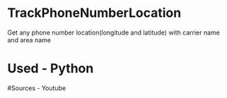 # TrackPhoneNumberLocation
Get any phone number location(longitude and latitude) with carrier name and area name
# Used - Python

#Sources - Youtube
